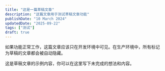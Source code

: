 ```yaml
---
title: "这是一篇草稿文章"
description: "这篇文章用于测试草稿文章功能"
publishDate: "10 March 2024"
updatedDate: "2025-09-22"
tags: ["测试"]
draft: true
---
```


如果功能正常工作，这篇文章应该只在开发环境中可见。在生产环境中，所有标记为草稿的文章都会被自动隐藏。

这是草稿文章的示例内容，你可以在这里写下未完成的想法和内容。
